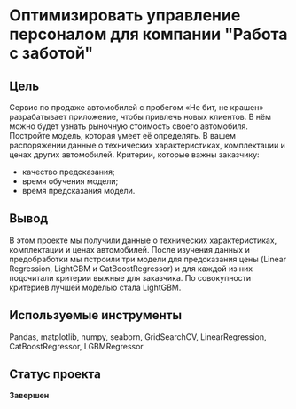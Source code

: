 # Оптимизировать управление персоналом для компании "Работа с заботой"
## Цель
Сервис по продаже автомобилей с пробегом «Не бит, не крашен» разрабатывает приложение, чтобы привлечь новых клиентов. В нём можно будет узнать рыночную стоимость своего автомобиля.
Постройте модель, которая умеет её определять. В вашем распоряжении данные о технических характеристиках, комплектации и ценах других автомобилей.
Критерии, которые важны заказчику:
* качество предсказания;
* время обучения модели;
* время предсказания модели.
## Вывод
В этом проекте мы получили данные о технических характеристиках, комплектации и ценах автомобилей. После изучения данных и предобработки мы пстроили три модели для предсказания цены (Linear Regression, LightGBM и CatBoostRegressor) и для каждой из них подсчитали критерии выжные для заказчика. По совокупности критериев лучшей моделью стала LightGBM. 
## Используемые инструменты
Pandas, matplotlib, numpy, seaborn, GridSearchCV, LinearRegression, CatBoostRegressor, LGBMRegressor

## Статус проекта 
**Завершен**
